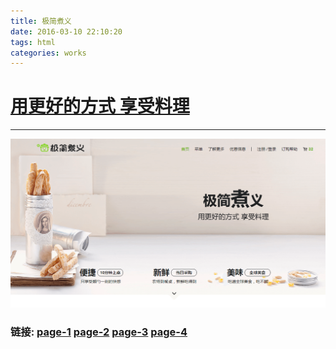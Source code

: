 ```yaml
---
title: 极简煮义
date: 2016-03-10 22:10:20
tags: html
categories: works
---
```

# [用更好的方式 享受料理](http://wusuobu.github.io/JJCook/demo/index.html)
---
[![](https://raw.githubusercontent.com/wusuobu/wusuobu.github.com/master/image/screenshot.png)](http://wusuobu.github.io/JJCook/demo/index.html)
### 链接: [page-1](http://wusuobu.github.io/JJCook/demo/index.html) [page-2](http://wusuobu.github.io/JJCook/demo/food.html)  [page-3](http://wusuobu.github.io/JJCook/demo/combo.html)  [page-4](http://wusuobu.github.io/JJCook/demo/menu.html)
